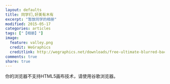 ```yaml
---
layout: defaults
title: 同学们,好美有木有
excerpt: "暂放同学的相册"
modified: 2015-05-17
categories: articles
tags: ["【相册】"]
image:
  feature: valley.png
  credit: WeGraphics
  creditlink: http://wegraphics.net/downloads/free-ultimate-blurred-background-pack/
comments: true
share: true
---
```

  <canvas id="canvas" width="225" height="609"  data-libpath="{{ site.url }}/assets/js/vendor/imageTransform3D.js" data-imgspath="{{ site.url }}/images/imgs-yansa/" style="cursor: move;">你的浏览器不支持HTML5画布技术，请使用谷歌浏览器。</canvas>
  <script>

  window.imagestransform3D.load({
    imgdata:[
      // north
      {img:'1.jpg', x:-1000, y:0, z:1500, nx:0, nz:1},
      {img:'2.jpg', x:0,     y:0, z:1500, nx:0, nz:1},
      {img:'3.jpg', x:1000,  y:0, z:1500, nx:0, nz:1},
      // east
      {img:'4.jpg', x:1500,  y:0, z:1000, nx:-1, nz:0},
      {img:'5.jpg', x:1500,  y:0, z:0, nx:-1, nz:0},
      {img:'6.jpg', x:1500,  y:0, z:-1000, nx:-1, nz:0},
      // south
      {img:'7.jpg', x:1000,  y:0, z:-1500, nx:0, nz:-1},
      {img:'8.jpg', x:0,     y:0, z:-1500, nx:0, nz:-1},
      {img:'9.jpg', x:-1000, y:0, z:-1500, nx:0, nz:-1},
      // west
      {img:'10.jpg', x:-1500, y:0, z:-1000, nx:1, nz:0},
      {img:'11.jpg', x:-1500, y:0, z:0, nx:1, nz:0},
      {img:'12.jpg', x:-1500, y:0, z:1000, nx:1, nz:0}
    ],
    libpath:"{{ site.url }}/assets/js/vendor/imageTransform3D.js",
    options:{
      imagesPath: "{{ site.url }}/images/imgs/dx_091/"
    }
  });
  </script>

